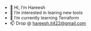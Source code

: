 - 👋 Hi, I’m Hareesh
- 👀 I’m interested in learing new tools 
- 🌱 I’m currently learning Terraform
- 📫 Drop @ hareesh.it422@gmail.com

<!---
Hareesh0297/Hareesh0297 is a ✨ special ✨ repository because its `README.md` (this file) appears on your GitHub profile.
You can click the Preview link to take a look at your changes.
--->
